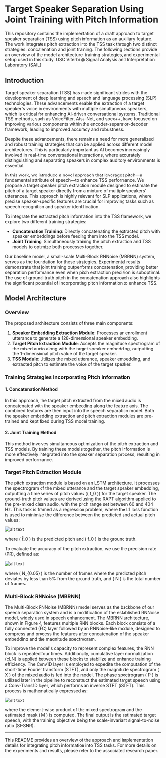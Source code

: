 # Target Speaker Separation Using Joint Training with Pitch Information

This repository contains the implementation of a draft approach to target speaker separation (TSS) using pitch information as an auxiliary feature. The work integrates pitch extraction into the TSS task through two distinct strategies: concatenation and joint training. The following sections provide an overview of the model architecture, training strategies, and experimental setup used in this study. USC Viterbi @ Signal Analysis and Interpretation Laboratory (SAIL)

## Introduction

Target speaker separation (TSS) has made significant strides with the development of deep learning and speech and language processing (SLP) technologies. These advancements enable the extraction of a target speaker's voice in environments with multiple simultaneous speakers, which is critical for enhancing AI-driven conversational systems. Traditional TSS methods, such as VoiceFilter, Atss-Net, and spex++, have focused on improving various components within the encoder-separator-decoder framework, leading to improved accuracy and robustness.

Despite these advancements, there remains a need for more generalized and robust training strategies that can be applied across different model architectures. This is particularly important as AI becomes increasingly involved in real-time conversational interactions, where accurately distinguishing and separating speakers in complex auditory environments is essential.

In this work, we introduce a novel approach that leverages pitch—a fundamental attribute of speech—to enhance TSS performance. We propose a target speaker pitch extraction module designed to estimate the pitch of a target speaker directly from a mixture of multiple speakers' utterances. This approach is highly relevant for SLP applications, where precise speaker-specific features are crucial for improving tasks such as speech recognition and speaker identification.

To integrate the extracted pitch information into the TSS framework, we explore two different training strategies:
- **Concatenation Training**: Directly concatenating the extracted pitch with speaker embeddings before feeding them into the TSS model.
- **Joint Training**: Simultaneously training the pitch extraction and TSS models to optimize both processes together.

Our baseline model, a small-scale Multi-Block RNNoise (MBRNN) system, serves as the foundation for these strategies. Experimental results demonstrate that joint training outperforms concatenation, providing better separation performance even when pitch extraction precision is suboptimal. The use of ground-truth pitch in the concatenation approach also highlights the significant potential of incorporating pitch information to enhance TSS.

## Model Architecture

### Overview

The proposed architecture consists of three main components:
1. **Speaker Embedding Extraction Module**: Processes an enrollment utterance to generate a 128-dimensional speaker embedding.
2. **Target Pitch Extraction Module**: Accepts the magnitude spectrogram of the mixed audio along with the target speaker embedding, outputting the 1-dimensional pitch value of the target speaker.
3. **TSS Module**: Utilizes the mixed utterance, speaker embedding, and extracted pitch to estimate the voice of the target speaker.

### Training Strategies Incorporating Pitch Information

#### 1. Concatenation Method

In this approach, the target pitch extracted from the mixed audio is concatenated with the speaker embedding along the feature axis. The combined features are then input into the speech separation model. Both the speaker embedding extraction and pitch extraction modules are pre-trained and kept fixed during TSS model training.

#### 2. Joint Training Method

This method involves simultaneous optimization of the pitch extraction and TSS models. By training these models together, the pitch information is more effectively integrated into the speaker separation process, resulting in improved performance.

### Target Pitch Extraction Module

The pitch extraction module is based on an LSTM architecture. It processes the spectrogram of the mixed utterance and the target speaker embedding, outputting a time series of pitch values (\( f_0 \)) for the target speaker. The ground-truth pitch values are derived using the RAPT algorithm applied to the pre-mixed clean audio, with the pitch range set between 60 and 404 Hz. This task is framed as a regression problem, where the L1 loss function is used to minimize the difference between the predicted and actual pitch values:

![alt text](image-2.png)


where \( f̂_0 \) is the predicted pitch and \( f_0 \) is the ground truth.

To evaluate the accuracy of the pitch extraction, we use the precision rate (PR), defined as:

![alt text](image-1.png)

where \( N_{0.05} \) is the number of frames where the predicted pitch deviates by less than 5% from the ground truth, and \( N \) is the total number of frames.

### Multi-Block RNNoise (MBRNN)

The Multi-Block RNNoise (MBRNN) model serves as the backbone of our speech separation system and is a modification of the established RNNoise model, widely used in speech enhancement. The MBRNN architecture, shown in Figure 4, features multiple RNN blocks. Each block consists of a fully connected (FC) layer followed by an RNNoise-like module, designed to compress and process the features after concatenation of the speaker embedding and the magnitude spectrogram.

To improve the model's capacity to represent complex features, the RNN block is repeated four times. Additionally, cumulative layer normalization (cLN) is applied between these blocks to stabilize and enhance training efficiency. The Conv1D layer is employed to expedite the computation of the short-time Fourier transform (STFT), and only the magnitude spectrogram \( X \) of the mixed audio is fed into the model. The phase spectrogram \( P \) is utilized later in the pipeline to reconstruct the estimated target speech using a Conv-Trans1D layer, which performs an inverse STFT (iSTFT). This process is mathematically expressed as:

![alt text](image.png)

where the element-wise product of the mixed spectrogram and the estimated mask \( M \) is computed. The final output is the estimated target speech, with the training objective being the scale-invariant signal-to-noise ratio (SI-SNR).

---

This README provides an overview of the approach and implementation details for integrating pitch information into TSS tasks. For more details on the experiments and results, please refer to the associated research paper.
